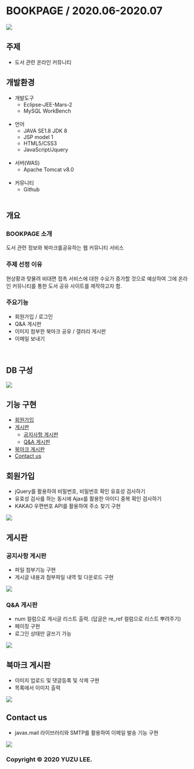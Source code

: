 # BOOKPAGE / 2020.06-2020.07

<img src="https://user-images.githubusercontent.com/68896112/98518229-735e1200-22b2-11eb-823d-b7aa905add69.gif">


## 주제
- 도서 관련 온라인 커뮤니티
## 개발환경
* 개발도구
  * Eclipse-JEE-Mars-2
  * MySQL WorkBench
  <br>
* 언어
  * JAVA SE1.8 JDK 8
  * JSP model 1
  * HTML5/CSS3
  * JavaScript/Jquery
  <br>
* 서버(WAS)
  * Apache Tomcat v8.0
  <br>
* 커뮤니티
  * Github
  <br>
## 개요
### BOOKPAGE 소개
도서 관련 정보와 북마크를공유하는 웹 커뮤니티 서비스<br>
### 주제 선정 이유
현상황과 맞물려 비대면 접촉 서비스에 대한 수요가
증가할 것으로 예상하여 그에 온라인 커뮤니티를 통한 도서 공유 사이트를 제작하고자 함.<br>
### 주요기능
* 회원가입 / 로그인
* Q&A 게시판
* 이미지 첨부한 북마크 공유 / 갤러리 게시판
* 이메일 보내기 
<br>

## DB 구성
<img src="https://user-images.githubusercontent.com/68896112/98519288-e9af4400-22b3-11eb-8729-46602608c276.png">

## 기능 구현
* [회원가입](#회원가입)
* [게시판](#게시판)
  * [공지사항 게시판](#공지사항-게시판)
  * [Q&A 게시판](#Q&A-게시판)
* [북마크 게시판](#북마크-게시판)
* [Contact us](#Contact-us)

## 회원가입
* jQuery를 활용하여 비밀번호, 비밀번호 확인 유효성 검사하기
* 유효성 검사를 하는 동시에 Ajax를 활용한 아이디 중복 확인 검사하기
* KAKAO 우편번호 API를 활용하여 주소 찾기 구현
<img src="https://user-images.githubusercontent.com/68896112/98518755-26c70680-22b3-11eb-8278-4932190599eb.gif">

## 게시판
### 공지사항 게시판
* 파일 첨부기능 구현
* 게시글 내용과 첨부파일 내역 및 다운로드 구현
<img src="https://user-images.githubusercontent.com/68896112/98518915-67268480-22b3-11eb-8270-dcfe0520324b.png">

### Q&A 게시판
* num 컬럼으로 게시글 리스트 출력. (답글은 re_ref 컬럼으로 리스트 뿌려주기)
* 페이징 구현
* 로그인 상태만 글쓰기 가능
<img src="https://user-images.githubusercontent.com/68896112/98519015-8c1af780-22b3-11eb-97e2-da2a0d0e14b3.png">

## 북마크 게시판
* 이미지 업로드 및 댓글등록 및 삭제 구현
* 목록에서 이미지 출력
<img src="https://user-images.githubusercontent.com/68896112/98519092-a2c14e80-22b3-11eb-85bb-c8ecdaae9e7f.png">

## Contact us
* javax.mail 라이브러리와 SMTP를 활용하여 이메일 발송 기능 구현
<img src="https://user-images.githubusercontent.com/68896112/98519182-bec4f000-22b3-11eb-9405-ef1e98afbb29.png">

### Copyright © 2020 YUZU LEE.
